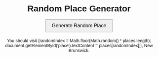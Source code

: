 <!DOCTYPE html>
<html lang="en">
<head>
  <meta charset="UTF-8">
  <meta name="viewport" content="width=device-width, initial-scale=1.0">
  <title>Random Place Generator</title>
  <style>
    body {
      font-family: Arial, sans-serif;
      text-align: center;
      margin-top: 50px;
    }
    button {
      padding: 10px 20px;
      font-size: 16px;
      cursor: pointer;
    }
    #place {
      margin-top: 20px;
      font-size: 24px;
      font-weight: bold;
    }
  </style>
</head>
<body>

  <h1>Random Place Generator</h1>
  <button onclick="generateRandomPlace()">Generate Random Place</button>
  <div id="place"></div>

  <script>
    const places = [
    "Fredericton",
    "Saint John",
    "Edmunston",
    "Acadian Peninsula",
    "Moncton",
    "Dieppe",
    "Miramichi",
    "Bathurst",
    "Campbellton",
    "Kennibecasis Valley",
    "Saint Andrews",
    "Shediac",
    "Memramcook",
    "Sussex",
    "Saint Stephen"
    ];
    function generateRandomPlace() {
      const randomIndex = Math.floor(Math.random() * places.length);
      document.getElementById('place').textContent = places[randomIndex];
    }
  </script>
  <p>You should visit {randomIndex = Math.floor(Math.random() * places.length);
      document.getElementById('place').textContent = places[randomIndex];}, New Brunswick.</p>
</body> 
</html>
